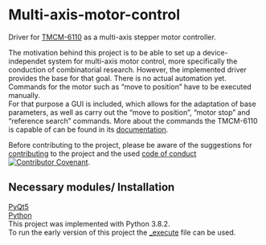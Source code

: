 # Multi-axis-motor-control
Driver for [TMCM-6110](https://www.trinamic.com/products/modules/details/tmcm-6110/) as a multi-axis stepper motor controller.


The motivation behind this project is to be able to set up a device-independet system for multi-axis motor control, more specifically the conduction of combinatorial research. However, the implemented driver provides the base for that goal. There is no actual automation yet. Commands for the motor such as “move to position” have to be executed manually. <br />
For that purpose a GUI is included, which allows for the adaptation of base parameters, as well as carry out the “move to position”, “motor stop” and “reference search” commands. More about the commands the TMCM-6110 is capable of can be found in its [documentation](https://www.trinamic.com/fileadmin/assets/Products/Modules_Documents/TMCM-6110_TMCL-firmware_manual.pdf).

Before contributing to the project, please be aware of the suggestions for [contributing](CONTRIBUTING.md) to the project and the used [code of conduct](CODE_OF_CONDUCT.md) [![Contributor Covenant](https://img.shields.io/badge/Contributor%20Covenant-2.1-4baaaa.svg)](code_of_conduct.md).

## Necessary modules/ Installation
[PyQt5](https://doc.bccnsoft.com/docs/PyQt5/installation.html) <br />
[Python](https://www.python.org/downloads/)<br />
This project was implemented with Python 3.8.2.<br />
To run the early version of this project the [_execute](https://github.com/denisekuehnel/Multi-axis-motor-control/blob/main/multi-axis%20motor%20controller/_execute.bat) file can be used.



